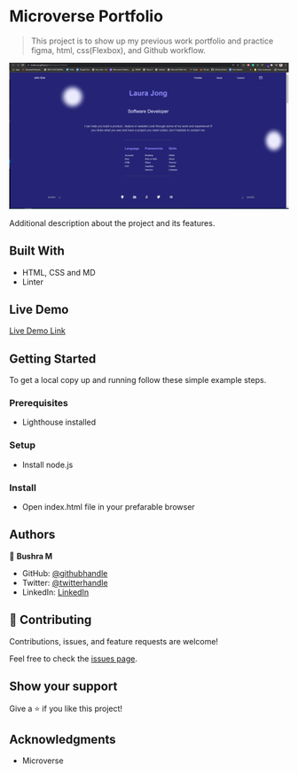 # Microverse Portfolio

> This project is to show up my previous work portfolio and practice figma, html, css(Flexbox), and Github workflow.

![screenshot](./img/app_shot.PNG)

Additional description about the project and its features.

## Built With

- HTML, CSS and MD
- Linter

## Live Demo

[Live Demo Link](https://bushmusi.github.io/Microverse-Portfolio/)


## Getting Started


To get a local copy up and running follow these simple example steps.

### Prerequisites 

- Lighthouse installed

### Setup
- Install node.js

### Install
- Open index.html file in your prefarable browser




## Authors

👤 **Bushra M**

- GitHub: [@githubhandle](https://github.com/bushmusi)
- Twitter: [@twitterhandle](https://twitter.com/bushera_mestofa)
- LinkedIn: [LinkedIn](https://linkedin.com/in/bushra-mustofa-2620671b7/)


## 🤝 Contributing

Contributions, issues, and feature requests are welcome!

Feel free to check the [issues page](https://github.com/bushmusi/Microverse-Portfolio/issues).

## Show your support

Give a ⭐️ if you like this project!

## Acknowledgments

- Microverse